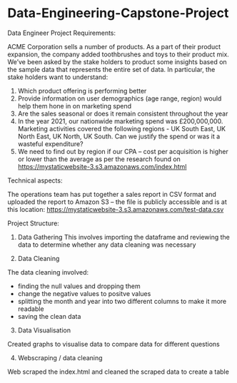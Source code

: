 # Data-Engineering-Capstone-Project

Data Engineer Project Requirements:

ACME Corporation sells a number of products. As a part of their product expansion, the company added toothbrushes and toys to their product mix. We’ve been asked by the stake holders to product some insights based on the sample data that represents the entire set of data. In particular, the stake holders want to understand:

1)	Which product offering is performing better
2)	Provide information on user demographics (age range, region) would help them hone in on marketing spend
3)	Are the sales seasonal or does it remain consistent throughout the year
4)	In the year 2021, our nationwide marketing spend was £200,000,000. Marketing activities covered the following regions - UK South East, UK North East, UK North, UK South. Can we justify the spend or was it a wasteful expenditure?
5)	We need to find out by region if our CPA – cost per acquisition is higher or lower than the average as per the research found on https://mystaticwebsite-3.s3.amazonaws.com/index.html


Technical aspects:

The operations team has put together a sales report in CSV format and uploaded the report to Amazon S3 – the file is publicly accessible and is at this location: https://mystaticwebsite-3.s3.amazonaws.com/test-data.csv 


Project Structure:

1) Data Gathering
This involves importing the dataframe and reviewing the data to determine whether any data cleaning was necessary

2) Data Cleaning

The data cleaning involved:
- finding the null values and dropping them
- change the negative values to positve values
- splitting the month and year into two different columns to make it more readable
- saving the clean data

3) Data Visualisation

Created graphs to visualise data to compare data for different questions


4) Webscraping / data cleaning

Web scraped the index.html and cleaned the scraped data to create a table

